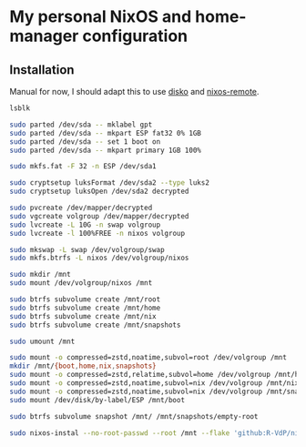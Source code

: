 # My personal NixOS and home-manager configuration

## Installation

Manual for now, I should adapt this to use [disko] and [nixos-remote].

[disko]: https://github.com/nix-community/disko
[nixos-remote]: https://github.com/numtide/nixos-remote

```bash
lsblk

sudo parted /dev/sda -- mklabel gpt
sudo parted /dev/sda -- mkpart ESP fat32 0% 1GB
sudo parted /dev/sda -- set 1 boot on
sudo parted /dev/sda -- mkpart primary 1GB 100%

sudo mkfs.fat -F 32 -n ESP /dev/sda1

sudo cryptsetup luksFormat /dev/sda2 --type luks2
sudo cryptsetup luksOpen /dev/sda2 decrypted

sudo pvcreate /dev/mapper/decrypted
sudo vgcreate volgroup /dev/mapper/decrypted
sudo lvcreate -L 10G -n swap volgroup
sudo lvcreate -l 100%FREE -n nixos volgroup

sudo mkswap -L swap /dev/volgroup/swap
sudo mkfs.btrfs -L nixos /dev/volgroup/nixos

sudo mkdir /mnt
sudo mount /dev/volgroup/nixos /mnt

sudo btrfs subvolume create /mnt/root
sudo btrfs subvolume create /mnt/home
sudo btrfs subvolume create /mnt/nix
sudo btrfs subvolume create /mnt/snapshots

sudo umount /mnt

sudo mount -o compressed=zstd,noatime,subvol=root /dev/volgroup /mnt
mkdir /mnt/{boot,home,nix,snapshots}
sudo mount -o compressed=zstd,relatime,subvol=home /dev/volgroup /mnt/home
sudo mount -o compressed=zstd,noatime,subvol=nix /dev/volgroup /mnt/nix
sudo mount -o compressed=zstd,noatime,subvol=nix /dev/volgroup /mnt/snapshots
sudo mount /dev/disk/by-label/ESP /mnt/boot

sudo btrfs subvolume snapshot /mnt/ /mnt/snapshots/empty-root

sudo nixos-instal --no-root-passwd --root /mnt --flake 'github:R-VdP/nixos-config#<hostname>'
```
